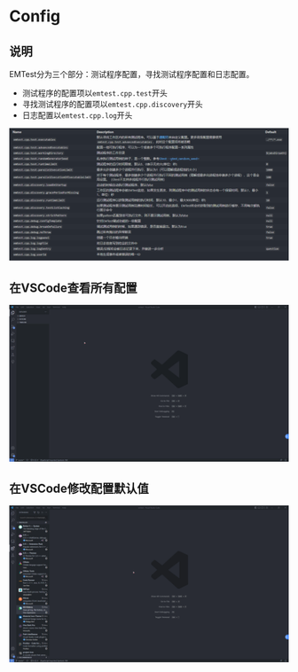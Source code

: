 # Config

## 说明

EMTest分为三个部分：测试程序配置，寻找测试程序配置和日志配置。

- 测试程序的配置项以`emtest.cpp.test`开头
- 寻找测试程序的配置项以`emtest.cpp.discovery`开头
- 日志配置以`emtest.cpp.log`开头

![image-20221008170218031](assets/image-20221008170218031.png)



## 在VSCode查看所有配置

![Code_71nzV8sNAm](assets/Code_71nzV8sNAm.gif)



## 在VSCode修改配置默认值

![Code_XiJLrGUYKl](assets/Code_XiJLrGUYKl.gif)
